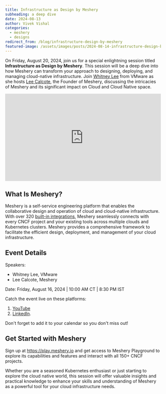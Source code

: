 ```yaml
---
title: Infrastructure as Design by Meshery
subheading: a deep dive
date: 2024-08-13
author: Vivek Vishal
categories: 
  - meshery
  - designs
redirect_from: /blog/infrastructure-design-by-meshery
featured-image: /assets/images/posts/2024-08-14-infrastructure-design-by-meshery/deep-dive.png
---
```

On Friday, August 20, 2024, join us for a special enlightning session titled **Infrastructure as Design by Meshery**. This session will be a deep dive into how Meshery can transform your approach to designing, deploying, and managing cloud-native infrastructure.  Join [Whitney Lee](https://www.linkedin.com/in/whitneylee/) from VMware as she hosts [Lee Calcote](https://meshery.io/community/members/lee-calcote), the Founder of Meshery, discussing the intricacies of Meshery and its significant impact on Cloud and Cloud Native space.

<div style="  position: relative;width: 100%;overflow: hidden;padding-top: 56.25%;">
<iframe style="  position: absolute;top: 0;left: 0;bottom: 0;right: 0;width: 100%;height: 100%;border: none;" src="https://www.youtube.com/embed/JqZ4UZrHdw4?si=lvVMGRqp0WCQFugc" title="YouTube video player" frameborder="0" allow="accelerometer; autoplay; clipboard-write; encrypted-media; gyroscope; picture-in-picture; web-share" referrerpolicy="strict-origin-when-cross-origin" allowfullscreen></iframe>
</div>


## What Is Meshery?

Meshery is a self-service engineering platform that enables the collaborative design and operation of cloud and cloud-native infrastructure. With over 320 [built-in integrations](https://meshery.io/integrations), Meshery seamlessly connects with every CNCF project and your existing tools across multiple clouds and Kubernetes clusters. Meshery provides a comprehensive framework to facilitate the efficient design, deployment, and management of your cloud infrastructure.

## Event Details

Speakers: 
 - Whitney Lee, VMware
 - Lee Calcote, Meshery

Date: Friday, August 16, 2024 | 10:00 AM CT | 8:30 PM IST

Catch the event live on these platforms:
 1. [YouTube](http://youtu.be/DfTvlSwE8R4) 
 2.  [LinkedIn](https://www.linkedin.com/events/7229141688722620416).
 
Don't forget to add it to your calendar so you don't miss out!

## Get Started with Meshery
Sign up at <a href="https://play.meshery.io" target="_blank">https://play.meshery.io</a> and get access to Meshery Playground to explore its capabilities and features and interact with all 150+ CNCF projects.


Whether you are a seasoned Kubernetes enthusiast or just starting to explore the cloud native world, this session will offer valuable insights and practical knowledge to enhance your skills and understanding of Meshery as a powerful tool for your cloud infrastructure needs.

